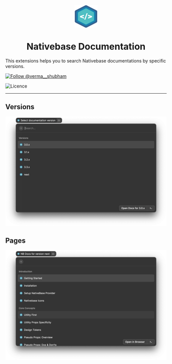 <div align="center">
<img src="./assets/nativebase-logo.png" alt="nativebase-logo" width="70"
/>

# Nativebase Documentation

</div>

This extensions helps you to search Nativebase documentations by specific
versions.

  <a href="https://twitter.com/intent/follow?screen_name=verma__shubham">
      <img
        src="https://img.shields.io/twitter/follow/verma__shubham.svg?style=for-the-badge&logo=Twitter&label=Follow%20@verma__shubham&color=blue"
        alt="Follow @verma__shubham"
      />
  </a>

![Licence](https://img.shields.io/github/license/Ileriayo/markdown-badges?style=for-the-badge)

---

## Versions

![Versions](./media/ss-versions.png)

## Pages

![Pages](./media/ss-pages.png)
